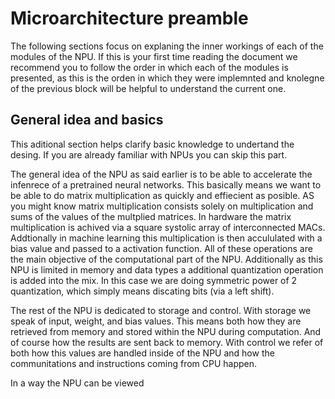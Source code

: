 # Microarchitecture preamble

The following sections focus on explaning the inner workings of each of the modules of the NPU. If this is your first time reading the document we recommend you to follow the order in which each of the modules is presented, as this is the orden in which they were implemnted and knolegne of the previous block will be helpful to understand the current one. 


## General idea and basics

This aditional section helps clarify basic knowledge to undertand the desing. If you are already familiar with NPUs you can skip this part.

The general idea of the NPU as said earlier is to be able to accelerate the infenrece of a pretrained neural networks. This basically means we want to be able to do matrix multiplication as quickly and effiecient as posible. AS you might know matrix multiplication consists solely on multiplication and sums of the values of the multplied matrices. In hardware the matrix multiplication is achived via a square systolic array of interconnected MACs. Addtionally in machine learning this multiplication is then accululated with a bias value and passed to a activation function. All of these operations are the main objective of the computational part of the NPU. Additionally as this NPU is limited in memory and data types a additional quantization operation is added into the mix. In this case we are doing symmetric power of 2 quantization, which simply means discating bits (via a left shift). 

The rest of the NPU is dedicated to storage and control. With storage we speak of input, weight, and bias values. This means both how they are retrieved from memory and stored within the NPU during computation. And of course how the results are sent back to memory.
With control we refer of both how this values are handled inside of the NPU and how the communitations and instructions coming from CPU happen. 

In a way the NPU can be viewed 